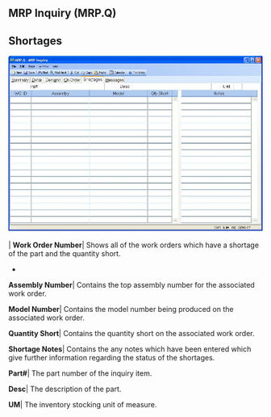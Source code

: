 ## MRP Inquiry (MRP.Q)
<PageHeader />

## Shortages

![](./MRP-Q-5.jpg)

| **Work Order Number**|  Shows all of the work orders which have a shortage
of the part and the quantity short.

-  
**Assembly Number**|  Contains the top assembly number for the associated work
order.

**Model Number**|  Contains the model number being produced on the associated
work order.

**Quantity Short**|  Contains the quantity short on the associated work order.

**Shortage Notes**|  Contains the any notes which have been entered which give
further information regarding the status of the shortages.

**Part#**|  The part number of the inquiry item.

**Desc**|  The description of the part.

**UM**|  The inventory stocking unit of measure.


<badge text= "Version 8.10.57 " vertical="middle" />

<PageFooter />
